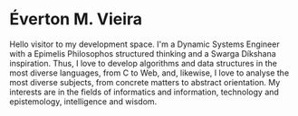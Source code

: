 Éverton M. Vieira
=================

Hello visitor to my development space. I'm a Dynamic Systems Engineer with a
Epimelis Philosophos structured thinking and a Swarga Díkshana inspiration. Thus, I 
love to develop algorithms and data structures in the most diverse languages, from C 
to Web, and, likewise, I love to analyse the most diverse subjects, from concrete matters 
to abstract orientation. My interests are in the fields of informatics and information,
technology and epistemology, intelligence and wisdom.
